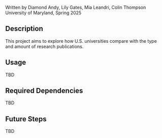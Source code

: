 Written by Diamond Andy, Lily Gates, Mia Leandri, Colin Thompson
University of Maryland, Spring 2025

## Description
This project aims to explore how U.S. universities compare with the type and amount of research publications.

## Usage
TBD

## Required Dependencies
TBD

## Future Steps
TBD